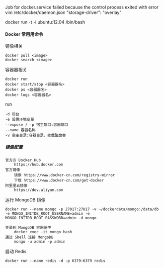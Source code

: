 Job for docker.service failed because the control process exited with error
vim /etc/docker/daemon.json
	"storage-driver": "overlay"
	
docker run -t -i ubuntu:12.04 /bin/bash

#### Docker 常⽤用命令
镜像相关
```
docker pull <image>
docker search <image>
```
容器器相关
```
docker run
docker start/stop <容器器名>
docker ps <容器器名>
docker logs <容器器名>
```

run
```
-d 后台
-e 设置环境变量
--expose / -p 宿主端口:容器端口
--name 容器名称
-v 宿主目录:容器目录，挂载磁盘卷
```

##### 镜像配置
```
官⽅方 Docker Hub
	https://hub.docker.com 
官方镜像
	镜像 https://www.docker-cn.com/registry-mirror
	下载 https://www.docker-cn.com/get-docker 
阿⾥里云镜像
	https://dev.aliyun.com 
```

运行 MongoDB 镜像 
```
docker run --name mongo -p 27017:27017 -v ~/dockerdata/mongo:/data/db -e MONGO_INITDB_ROOT_USERNAME=admin -e MONGO_INITDB_ROOT_PASSWORD=admin -d mongo

登录到 MongoDB 容器器中
	docker exec -it mongo bash 
通过 Shell 连接 MongoDB
	mongo -u admin -p admin 
```

启动 Redis
```
docker run --name redis -d -p 6379:6379 redis
```